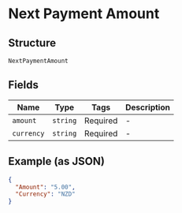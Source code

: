 
# Next Payment Amount

## Structure

`NextPaymentAmount`

## Fields

| Name | Type | Tags | Description |
|  --- | --- | --- | --- |
| `amount` | `string` | Required | - |
| `currency` | `string` | Required | - |

## Example (as JSON)

```json
{
  "Amount": "5.00",
  "Currency": "NZD"
}
```


